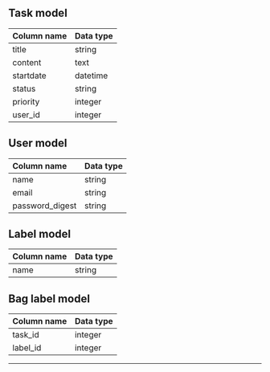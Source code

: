 ## Task model
| Column name | Data type |
|:------------|:-----------|
| title       | string     |
| content     | text       |
| startdate   | datetime   |
| status      | string     |
| priority    | integer    |
| user_id       | integer  |
## User model
| Column name | Data type     |
|:------------|:--------------|
| name        | string        |
| email       | string        |
| password_digest | string    |
## Label model
| Column name | Data type |
|:------------|:-----------|
| name       | string     |

##  Bag label model
| Column name | Data type |
|:------------|:----------|
| task_id     | integer   |
| label_id    | integer   |
***
